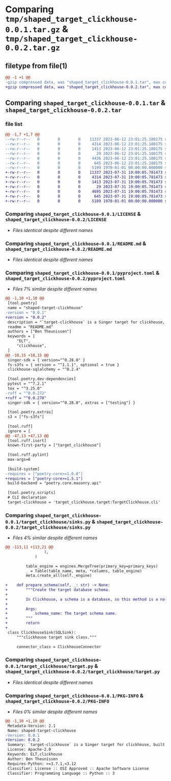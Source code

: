 # Comparing `tmp/shaped_target_clickhouse-0.0.1.tar.gz` & `tmp/shaped_target_clickhouse-0.0.2.tar.gz`

## filetype from file(1)

```diff
@@ -1 +1 @@
-gzip compressed data, was "shaped_target_clickhouse-0.0.1.tar", max compression
+gzip compressed data, was "shaped_target_clickhouse-0.0.2.tar", max compression
```

## Comparing `shaped_target_clickhouse-0.0.1.tar` & `shaped_target_clickhouse-0.0.2.tar`

### file list

```diff
@@ -1,7 +1,7 @@
--rw-r--r--   0        0        0    11337 2023-06-12 23:01:25.180175 shaped_target_clickhouse-0.0.1/LICENSE
--rw-r--r--   0        0        0     4314 2023-06-12 23:01:25.180175 shaped_target_clickhouse-0.0.1/README.md
--rw-r--r--   0        0        0     1413 2023-06-12 23:01:25.180175 shaped_target_clickhouse-0.0.1/pyproject.toml
--rw-r--r--   0        0        0       29 2023-06-12 23:01:25.180175 shaped_target_clickhouse-0.0.1/target_clickhouse/__init__.py
--rw-r--r--   0        0        0     4436 2023-06-12 23:01:25.180175 shaped_target_clickhouse-0.0.1/target_clickhouse/sinks.py
--rw-r--r--   0        0        0      645 2023-06-12 23:01:25.180175 shaped_target_clickhouse-0.0.1/target_clickhouse/target.py
--rw-r--r--   0        0        0     5109 1970-01-01 00:00:00.000000 shaped_target_clickhouse-0.0.1/PKG-INFO
+-rw-r--r--   0        0        0    11337 2023-07-31 19:00:05.781473 shaped_target_clickhouse-0.0.2/LICENSE
+-rw-r--r--   0        0        0     4314 2023-07-31 19:00:05.781473 shaped_target_clickhouse-0.0.2/README.md
+-rw-r--r--   0        0        0     1413 2023-07-31 19:00:05.781473 shaped_target_clickhouse-0.0.2/pyproject.toml
+-rw-r--r--   0        0        0       29 2023-07-31 19:00:05.781473 shaped_target_clickhouse-0.0.2/target_clickhouse/__init__.py
+-rw-r--r--   0        0        0     4695 2023-07-31 19:00:05.781473 shaped_target_clickhouse-0.0.2/target_clickhouse/sinks.py
+-rw-r--r--   0        0        0      645 2023-07-31 19:00:05.781473 shaped_target_clickhouse-0.0.2/target_clickhouse/target.py
+-rw-r--r--   0        0        0     5109 1970-01-01 00:00:00.000000 shaped_target_clickhouse-0.0.2/PKG-INFO
```

### Comparing `shaped_target_clickhouse-0.0.1/LICENSE` & `shaped_target_clickhouse-0.0.2/LICENSE`

 * *Files identical despite different names*

### Comparing `shaped_target_clickhouse-0.0.1/README.md` & `shaped_target_clickhouse-0.0.2/README.md`

 * *Files identical despite different names*

### Comparing `shaped_target_clickhouse-0.0.1/pyproject.toml` & `shaped_target_clickhouse-0.0.2/pyproject.toml`

 * *Files 7% similar despite different names*

```diff
@@ -1,10 +1,10 @@
 [tool.poetry]
 name = "shaped-target-clickhouse"
-version = "0.0.1"
+version = "0.0.2"
 description = "`target-clickhouse` is a Singer target for clickhouse, built with the Meltano Singer SDK."
 readme = "README.md"
 authors = ["Ben Theunissen"]
 keywords = [
     "ELT",
     "clickhouse",
 ]
@@ -18,15 +18,15 @@
 singer-sdk = { version="^0.28.0" }
 fs-s3fs = { version = "^1.1.1", optional = true }
 clickhouse-sqlalchemy = "^0.2.4"
 
 [tool.poetry.dev-dependencies]
 pytest = "^7.2.1"
 tox = "^3.25.0"
-ruff = "^0.0.272"
+ruff = "^0.0.278"
 singer-sdk = { version="^0.28.0", extras = ["testing"] }
 
 [tool.poetry.extras]
 s3 = ["fs-s3fs"]
 
 [tool.ruff]
 ignore = [
@@ -47,13 +47,13 @@
 [tool.ruff.isort]
 known-first-party = ["target_clickhouse"]
 
 [tool.ruff.pylint]
 max-args=6
 
 [build-system]
-requires = ["poetry-core>=1.0.8"]
+requires = ["poetry-core>=1.5.1"]
 build-backend = "poetry.core.masonry.api"
 
 [tool.poetry.scripts]
 # CLI declaration
 target-clickhouse = 'target_clickhouse.target:TargetClickhouse.cli'
```

### Comparing `shaped_target_clickhouse-0.0.1/target_clickhouse/sinks.py` & `shaped_target_clickhouse-0.0.2/target_clickhouse/sinks.py`

 * *Files 4% similar despite different names*

```diff
@@ -113,11 +113,21 @@
                 ),
             )
 
         table_engine = engines.MergeTree(primary_key=primary_keys)
         _ = Table(table_name, meta, *columns, table_engine)
         meta.create_all(self._engine)
 
+    def prepare_schema(self, _: str) -> None:
+        """Create the target database schema.
+
+        In Clickhouse, a schema is a database, so this method is a no-op.
+
+        Args:
+            schema_name: The target schema name.
+        """
+        return
+
 class ClickhouseSink(SQLSink):
     """clickhouse target sink class."""
 
     connector_class = ClickhouseConnector
```

### Comparing `shaped_target_clickhouse-0.0.1/target_clickhouse/target.py` & `shaped_target_clickhouse-0.0.2/target_clickhouse/target.py`

 * *Files identical despite different names*

### Comparing `shaped_target_clickhouse-0.0.1/PKG-INFO` & `shaped_target_clickhouse-0.0.2/PKG-INFO`

 * *Files 0% similar despite different names*

```diff
@@ -1,10 +1,10 @@
 Metadata-Version: 2.1
 Name: shaped-target-clickhouse
-Version: 0.0.1
+Version: 0.0.2
 Summary: `target-clickhouse` is a Singer target for clickhouse, built with the Meltano Singer SDK.
 License: Apache-2.0
 Keywords: ELT,clickhouse
 Author: Ben Theunissen
 Requires-Python: >=3.7.1,<3.12
 Classifier: License :: OSI Approved :: Apache Software License
 Classifier: Programming Language :: Python :: 3
```

